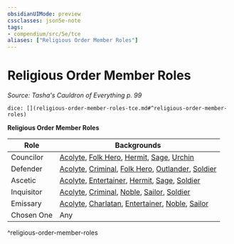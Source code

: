 ```yaml
---
obsidianUIMode: preview
cssclasses: json5e-note
tags:
- compendium/src/5e/tce
aliases: ["Religious Order Member Roles"]
---
```

# Religious Order Member Roles
*Source: Tasha's Cauldron of Everything p. 99* 

`dice: [](religious-order-member-roles-tce.md#^religious-order-member-roles)`

**Religious Order Member Roles**

| Role | Backgrounds |
|------|-------------|
| Councilor | [Acolyte](2.%20GM%20Tools/5eTools%20Compendium%20&%20Rules/z_compendium/backgrounds/b_acolyte.md), [Folk Hero](b_folk-hero.md), [Hermit](b_hermit.md), [Sage](b_sage.md), [Urchin](b_urchin.md) |
| Defender | [Acolyte](2.%20GM%20Tools/5eTools%20Compendium%20&%20Rules/z_compendium/backgrounds/b_acolyte.md), [Criminal](b_criminal.md), [Folk Hero](b_folk-hero.md), [Outlander](b_outlander.md), [Soldier](b_soldier.md) |
| Ascetic | [Acolyte](2.%20GM%20Tools/5eTools%20Compendium%20&%20Rules/z_compendium/backgrounds/b_acolyte.md), [Entertainer](b_entertainer.md), [Hermit](b_hermit.md), [Sage](b_sage.md), [Soldier](b_soldier.md) |
| Inquisitor | [Acolyte](2.%20GM%20Tools/5eTools%20Compendium%20&%20Rules/z_compendium/backgrounds/b_acolyte.md), [Criminal](b_criminal.md), [Noble](2.%20GM%20Tools/5eTools%20Compendium%20&%20Rules/z_compendium/backgrounds/b_noble.md), [Sailor](b_sailor.md), [Soldier](b_soldier.md) |
| Emissary | [Acolyte](2.%20GM%20Tools/5eTools%20Compendium%20&%20Rules/z_compendium/backgrounds/b_acolyte.md), [Charlatan](b_charlatan.md), [Entertainer](b_entertainer.md), [Noble](2.%20GM%20Tools/5eTools%20Compendium%20&%20Rules/z_compendium/backgrounds/b_noble.md), [Sailor](b_sailor.md) |
| Chosen One | Any |
^religious-order-member-roles